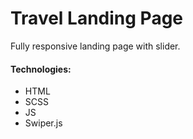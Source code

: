 # Travel Landing Page

Fully responsive landing page with slider.

#### Technologies:

- HTML
- SCSS
- JS
- Swiper.js
